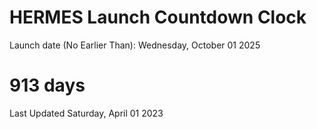 # HERMES Launch Countdown Clock

Launch date (No Earlier Than): Wednesday, October 01 2025
# 913 days

Last Updated Saturday, April 01 2023
